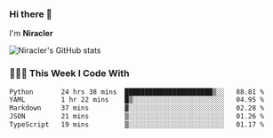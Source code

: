 ### Hi there 👋

I'm **Niracler**

![Niracler's GitHub stats](https://github-readme-stats.vercel.app/api?username=Niracler&show_icons=true)


### 👨🏻‍💻 This Week I Code With

<!--START_SECTION:waka-->

```txt
Python       24 hrs 38 mins  ██████████████████████▒░░   88.81 %
YAML         1 hr 22 mins    █▒░░░░░░░░░░░░░░░░░░░░░░░   04.95 %
Markdown     37 mins         ▓░░░░░░░░░░░░░░░░░░░░░░░░   02.28 %
JSON         21 mins         ▒░░░░░░░░░░░░░░░░░░░░░░░░   01.26 %
TypeScript   19 mins         ▒░░░░░░░░░░░░░░░░░░░░░░░░   01.17 %
```

<!--END_SECTION:waka-->

